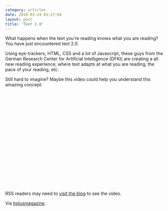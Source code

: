 ```yaml
---
category: articles
date: 2010-03-24 03:27:04
layout: post
title: 'Text 2.0'
---
```


<p>What happens when the text you're reading knows what you are reading? You have just encountered text 2.0.</p>

<p>Using eye-trackers, HTML, CSS and a lot of Javascript, these guys from the German Research Center for Artificial Intelligence (DFKI) are creating a all new reading experience, where text adapts at what you are reading, the pace of your reading, etc.</p>

<p>Still hard to imagine? Maybe this video could help you understand this amazing concept:</p>

<iframe title="Text 2.0" width="480" height="300" data-src="//www.youtube.com/embed/8QocWsWd7fc" frameborder="0" allowfullscreen></iframe>

<p>RSS readers may need to <a href="//joaobordalo.com/articles/2010/03/24/text-2-0">visit the blog</a> to see the video.</p>

<p>Via <a href="http://hplusmagazine.com/articles/ai/does-headline-know-you’re-reading-it">hplusmagazine</a>.
